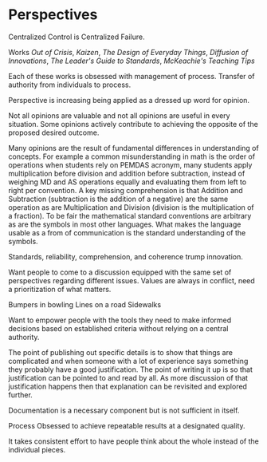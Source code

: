 # Perspectives

Centralized Control is Centralized Failure.


Works _Out of Crisis_, _Kaizen_, _The Design of Everyday Things_, _Diffusion of Innovations_, _The Leader's Guide to Standards_, _McKeachie's Teaching Tips_

Each of these works is obsessed with management of process. Transfer of authority from individuals to process.

Perspective is increasing being applied as a dressed up word for opinion.

Not all opinions are valuable and not all opinions are useful in every situation. Some opinions actively contribute to achieving the opposite of the proposed desired outcome.

Many opinions are the result of fundamental differences in understanding of concepts. For example a common misunderstanding in math is the order of operations when students rely on PEMDAS acronym, many students apply multiplication before division and addition before subtraction, instead of weighing MD and AS  operations equally and evaluating them from left to right per convention. A key missing comprehension is that Addition and Subtraction (subtraction is the addition of a negative) are the same operation as are Multiplication and Division (division is the multiplication of a fraction). To be fair the mathematical standard conventions are arbitrary as are the symbols in most other languages. What makes the language usable as a from of communication is the standard understanding of the symbols.

Standards, reliability, comprehension, and coherence trump innovation.

Want people to come to a discussion equipped with the same set of perspectives regarding different issues. Values are always in conflict, need a prioritization of what matters.

Bumpers in bowling
Lines on a road
Sidewalks

Want to empower people with the tools they need to make informed decisions based on established criteria without relying on a central authority.


The point of publishing out specific details is to show that things are complicated and when someone with a lot of experience says something they probably have a good justification. The point of writing it up is so that justification can be pointed to and read by all. As more discussion of that justification happens then that explanation can be revisited and explored further.


Documentation is a necessary component but is not sufficient in itself.

Process Obsessed to achieve repeatable results at a designated quality.

It takes consistent effort to have people think about the whole instead of the individual pieces.